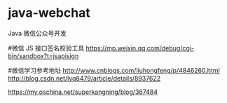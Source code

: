 # java-webchat
Java 微信公众号开发

#微信 JS 接口签名校验工具
https://mp.weixin.qq.com/debug/cgi-bin/sandbox?t=jsapisign

#微信学习参考地址
http://www.cnblogs.com/liuhongfeng/p/4846260.html
http://blog.csdn.net/lyq8479/article/details/8937622


https://my.oschina.net/superkangning/blog/367484
